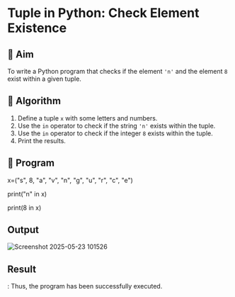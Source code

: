 # Tuple in Python: Check Element Existence

## 🎯 Aim
To write a Python program that checks if the element `'n'` and the element `8` exist within a given tuple.

## 🧠 Algorithm
1. Define a tuple `x` with some letters and numbers.
2. Use the `in` operator to check if the string `'n'` exists within the tuple.
3. Use the `in` operator to check if the integer `8` exists within the tuple.
4. Print the results.

## 🧾 Program

x=("s", 8, "a", "v", "n", "g", "u", "r", "c", "e")

print("n" in x)

print(8 in x)

## Output

![Screenshot 2025-05-23 101526](https://github.com/user-attachments/assets/52b28df8-1c0e-4ed7-bd5a-c339cf9233c9)

## Result
: Thus, the program has been successfully executed.
